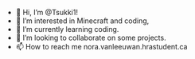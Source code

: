 - 👋 Hi, I’m @Tsukki1!
- 👀 I’m interested in Minecraft and coding,
- 🌱 I’m currently learning coding.
- 💞️ I’m looking to collaborate on some projects.
- 📫 How to reach me nora.vanleeuwan.hrastudent.ca

<!---
Tsukki1/Tsukki1 is a ✨ special ✨ repository because its `README.md` (this file) appears on your GitHub profile.
You can click the Preview link to take a look at your changes.
--->
